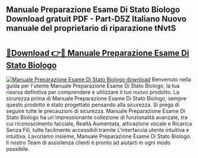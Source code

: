 ## Manuale Preparazione Esame Di Stato Biologo Download gratuit PDF - Part-D5Z Italiano Nuovo manuale del proprietario di riparazione tNvtS

# <h2><a href="http://dfdxzp.blite.top/?on=Manuale+Preparazione+Esame+Di+Stato+Biologo">🔗Download 👉🔴 Manuale Preparazione Esame Di Stato Biologo</a></h2>

[![Manuale Preparazione Esame Di Stato Biologo download](https://i.imgur.com/lujVjoI.png)](http://dfdxzp.blite.top/?on=Manuale+Preparazione+Esame+Di+Stato+Biologo)
Benvenuto nella guida per l'utente Manuale Preparazione Esame Di Stato Biologo, la tua risorsa definitiva per comprendere e utilizzare il tuo nuovo prodotto. La sicurezza prima di Manuale Preparazione Esame Di Stato Biologo, sempre questo prodotto è stato progettato pensando alla sicurezza. Si prega di seguire tutte le precauzioni di sicurezza. Manuale Preparazione Esame Di Stato Biologo ha un'impressionante collezione di funzionalità avanzate, tra cui riconoscimento facciale, Realtà Aumentata, attivazione vocale e Ricarica Senza Fili, tutte facilmente accessibili tramite L'interfaccia utente intuitiva e intuitiva. Lavoriamo insieme, Manuale Preparazione Esame Di Stato Biologo. Il nostro Team di assistenza clienti è pronto ad aiutarti in ogni modo possibile.
